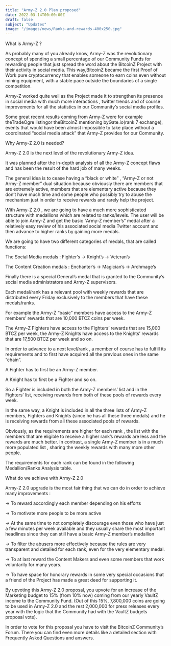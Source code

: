 ```yaml
---
title: "Army-Z 2.0 Plan proposed"
date: 2022-03-14T00:00:00Z
draft: false
subject: "Updates"
image: "/images/news/Ranks-and-rewards-400x250.jpg"
---
```


What is Army-Z ?

As probably many of you already know, Army-Z was the revolutionary concept of spending a small percentage of our Community Funds for rewarding people that just spread the word about the BitcoinZ Project with their activity in social media. This way,BitcoinZ became the first Proof of Work pure cryptocurrency that enables someone to earn coins even without mining equipment, with a stable pace outside the boundaries of a single competition.

Army-Z worked quite well as the Project made it to strengthen its presence in social media with much more interactions , twitter trends and of course improvements for all the statistics in our Community’s social media profiles.

Some great recent results coming from Army-Z were for example theTradeOgre listingor theBitcoinZ mentioning byGate.io(rank 7 exchange), events that would have been almost impossible to take place without a coordinated “social media attack” that Army-Z provides for our Community.

Why Army-Z 2.0 is needed?

Army-Z 2.0 is the next level of the revolutionary Army-Z idea.

It was planned after the in-depth analysis of all the Army-Z concept flaws and has been the result of the hard job of many weeks.

The general idea is to cease having a “black or white” , “Army-Z or not Army-Z member” dual situation because obviously there are members that are extremely active, members that are elementary active because they don’t have much time and some people who possibly try to abuse the mechanism just in order to receive rewards and rarely help the project.

With Army-Z 2.0 , we are going to have a much more sophisticated structure with medallions which are related to ranks/levels. The user will be able to join Army-Z and get the basic “Army-Z member’s” medal after a relatively easy review of his associated social media Twitter account and then advance to higher ranks by gaining more medals.

We are going to have two different categories of medals, that are called functions:

The Social Media medals : Fighter’s → Knight’s → Veteran’s

The Content Creation medals : Enchanter’s → Magician’s → Archmage’s

Finally there is a special General’s medal that is granted to the Community’s social media administrators and Army-Z supervisors.

Each medal/rank has a relevant pool with weekly rewards that are distributed every Friday exclusively to the members that have these medals/ranks.

For example the Army-Z “basic” members have access to the Army-Z members’ rewards that are 10,000 BTCZ coins per week.

The Army-Z Fighters have access to the Fighters’ rewards that are 15,000 BTCZ per week, the Army-Z Knights have access to the Knights’ rewards that are 17,500 BTCZ per week and so on.

In order to advance to a next level/rank , a member of course has to fulfill its requirements and to first have acquired all the previous ones in the same “chain”.

A Fighter has to first be an Army-Z member.

A Knight has to first be a Fighter and so on.

So a Fighter is included in both the Army-Z members’ list and in the Fighters’ list, receiving rewards from both of these pools of rewards every week.

In the same way, a Knight is included in all the three lists of Army-Z members, Fighters and Knights (since he has all these three medals) and he is receiving rewards from all these associated pools of rewards.

Obviously, as the requirements are higher for each rank , the list with the members that are eligible to receive a higher rank’s rewards are less and the rewards are much better. In contrast, a single Army-Z member is in a much more populated list , sharing the weekly rewards with many more other people.

The requirements for each rank can be found in the following Medallion/Ranks Analysis table.

What do we achieve with Army-Z 2.0

Army-Z 2.0 upgrade is the most fair thing that we can do in order to achieve many improvements :

→ To reward accordingly each member depending on his efforts

→ To motivate more people to be more active

→ At the same time to not completely discourage even those who have just a few minutes per week available and they usually share the most important headlines since they can still have a basic Army-Z member’s medallion

→ To filter the abusers more effectively because the rules are very transparent and detailed for each rank, even for the very elementary medal.

→ To at last reward the Content Makers and even some members that work voluntarily for many years.

→ To have space for honorary rewards in some very special occasions that a friend of the Project has made a great deed for supporting it.

By upvoting this Army-Z 2.0 proposal, you upvote for an increase of the Marketing budget to 15% (from 10% now) coming from our yearly VaultZ income to the Community Fund. (Out of this 15%, 7,800,000 coins are going to be used in Army-Z 2.0 and the rest 2,000,000 for press releases every year with the logic that the Community had with the VaultZ budgets proposal vote).

In order to vote for this proposal you have to visit the BitcoinZ Community’s Forum. There you can find even more details like a detailed section with Frequently Asked Questions and answers.
